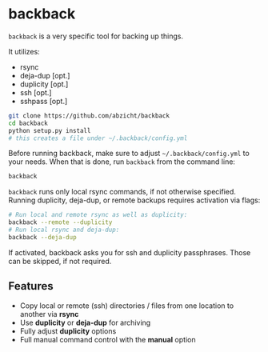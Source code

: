 # backback

`backback` is a very specific tool for backing up things.

It utilizes:

* rsync
* deja-dup [opt.]
* duplicity [opt.]
* ssh [opt.]
* sshpass [opt.]

```bash
git clone https://github.com/abzicht/backback
cd backback
python setup.py install
# this creates a file under ~/.backback/config.yml
```

Before running backback, make sure to adjust `~/.backback/config.yml` to your
needs. When that is done, run `backback` from the command line:

```bash
backback
```

`backback` runs only local rsync commands, if not otherwise specified.
Running duplicity, deja-dup, or remote backups requires activation via flags:

```bash
# Run local and remote rsync as well as duplicity:
backback --remote --duplicity
# Run local rsync and deja-dup:
backback --deja-dup
```

If activated, backback asks you for ssh and duplicity passphrases. Those can
be skipped, if not required.

## Features

* Copy local or remote (ssh) directories / files from one location to another via __rsync__
* Use __duplicity__ or __deja-dup__ for archiving
* Fully adjust __duplicity__ options
* Full manual command control with the __manual__ option
